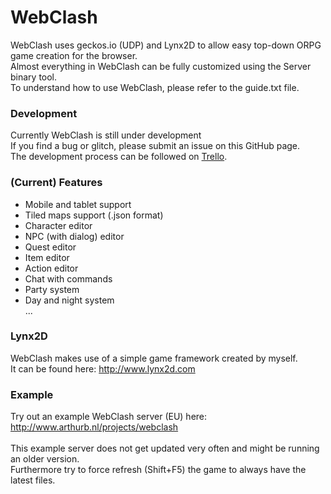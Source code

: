 # WebClash<br>
WebClash uses geckos.io (UDP) and Lynx2D to allow easy top-down ORPG game creation for the browser.<br>
Almost everything in WebClash can be fully customized using the Server binary tool.<br>
To understand how to use WebClash, please refer to the guide.txt file.

### Development<br>
Currently WebClash is still under development<br>
If you find a bug or glitch, please submit an issue on this GitHub page.<br>
The development process can be followed on [Trello](https://trello.com/b/658XHkJU/webclash).

### (Current) Features<br>
* Mobile and tablet support<br>
* Tiled maps support (.json format)<br>
* Character editor<br>
* NPC (with dialog) editor<br>
* Quest editor<br>
* Item editor<br>
* Action editor<br>
* Chat with commands<br>
* Party system<br>
* Day and night system<br>
...<br>

### Lynx2D<br>
WebClash makes use of a simple game framework created by myself.<br>
It can be found here: http://www.lynx2d.com

### Example<br>
Try out an example WebClash server (EU) here: http://www.arthurb.nl/projects/webclash<br><br>
This example server does not get updated very often and might be running an older version.<br>
Furthermore try to force refresh (Shift+F5) the game to always have the latest files.

